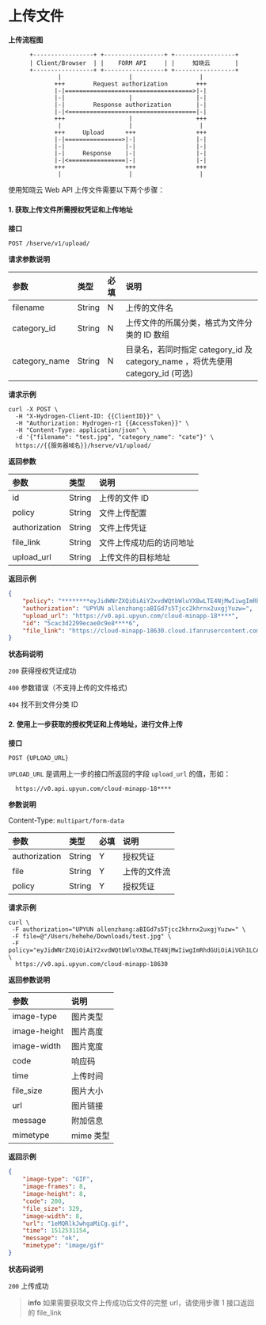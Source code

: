<!-- ex_nonav -->

# 上传文件

**上传流程图**

```
      +-----------------+ +-----------------+ +-----------------+
      | Client/Browser  | |    FORM API     | |     知晓云       |
      +-----------------+ +-----------------+ +-----------------+
              |                   |                   |
             +++        Request authorization        +++
             |-|====================================>|-|
             |-|                  |                  |-|
             |-|        Response authorization       |-|
             |-|<====================================|-|
             +++                  |                  +++
              |                   |                   |
             +++     Upload      +++                 +++
             |-|================>|-|                 |-|
             |-|                 |-|                 |-|
             |-|     Response    |-|                 |-|
             |-|<================|-|                 |-|
             +++                 +++                 +++
              |                   |                   |
```

使用知晓云 Web API 上传文件需要以下两个步骤：

#### 1. 获取上传文件所需授权凭证和上传地址

**接口**

`POST /hserve/v1/upload/`

**请求参数说明**

| 参数           | 类型   | 必填 | 说明 |
| :------------ | :----- | :-- | :-- |
| filename      | String | N   | 上传的文件名 |
| category_id   | String | N   | 上传文件的所属分类，格式为文件分类的 ID 数组 |
| category_name   | String | N   | 目录名，若同时指定 category_id 及 category_name ，将优先使用 category_id (可选) |

**请求示例**

```shell
curl -X POST \
  -H "X-Hydrogen-Client-ID: {{ClientID}}" \
  -H "Authorization: Hydrogen-r1 {{AccessToken}}" \
  -H "Content-Type: application/json" \
  -d '{"filename": "test.jpg", "category_name": "cate"}' \
  https://{{服务器域名}}/hserve/v1/upload/
```

**返回参数**

| 参数           | 类型         | 说明 |
| :----------   | :----------- | :-- |
| id            | String       | 上传的文件 ID |
| policy        | String       | 文件上传配置 |
| authorization | String       | 文件上传凭证 |
| file_link     | String       | 文件上传成功后的访问地址 |
| upload_url    | String       | 上传文件的目标地址 |

**返回示例**

```json
{
    "policy": "********eyJidWNrZXQiOiAiY2xvdWQtbWluYXBwLTE4NjMwIiwgImRhdGUiOiAiVGh1LCAxOCBBcHIgMjAxOSAwODoyMTo0MSBHTVQiLCAibm90aWZ5LXVybCI6ICJodHRwczovL3Nzby5pZmFuci5jb20vZXh0YXBpL2h5ZHJvZ2VuL3VweXVuL2NhbGxiYWNrLzE4NjMwLzVjYjgzMzk1YWNjNzM5NDMxNzBjZWFkNS8iLCAic2F2ZS1rZXkiOiAiMWhIMklmWlgwUlIzc1dvSS5wbmciLCAiZXhwaXJhdGlvbiI6IDE1NTU1NzYwMDF9*********",
    "authorization": "UPYUN allenzhang:aBIGd7s5Tjcc2khrnx2uxgjYuzw=",
    "upload_url": "https://v0.api.upyun.com/cloud-minapp-18****",
    "id": "5cac3d2299ecae0c9e8****6",
    "file_link": "https://cloud-minapp-18630.cloud.ifanrusercontent.com/1hDkLip5hcxdQpl5.jpg"
}
```

**状态码说明**

`200` 获得授权凭证成功

`400` 参数错误（不支持上传的文件格式)

`404` 找不到文件分类 ID

#### 2. 使用上一步获取的授权凭证和上传地址，进行文件上传

**接口**

`POST {UPLOAD_URL}`

`UPLOAD_URL`  是调用上一步的接口所返回的字段 `upload_url` 的值，形如：

```
  https://v0.api.upyun.com/cloud-minapp-18****
```

**参数说明**

Content-Type: `multipart/form-data`

| 参数           | 类型   | 必填 | 说明 |
| :------------ | :----- | :-- | :-- |
| authorization | String | Y   | 授权凭证 |
| file          | String | Y   | 上传的文件流 |
| policy        | String | Y   | 授权凭证 |

**请求示例**

```shell
curl \
 -F authorization="UPYUN allenzhang:aBIGd7s5Tjcc2khrnx2uxgjYuzw=" \
 -F file=@"/Users/hehehe/Downloads/test.jpg" \
 -F policy="eyJidWNrZXQiOiAiY2xvdWQtbWluYXBwLTE4NjMwIiwgImRhdGUiOiAiVGh1LCAxOCBBcHIgMjAxOSAwODoyMTo0MSBHTVQiLCAibm90aWZ5LXVybCI6ICJodHRwczovL3Nzby5pZmFuci5jb20vZXh0YXBpL2h5ZHJvZ2VuL3VweXVuL2NhbGxiYWNrLzE4NjMwLzVjYjgzMzk1YWNjNzM5NDMxNzBjZWFkNS8iLCAic2F2ZS1rZXkiOiAiMWhIMklmWlgwUlIzc1dvSS5wbmciLCAiZXhwaXJhdGlvbiI6IDE1NTU1NzYwMDF9=" \
  https://v0.api.upyun.com/cloud-minapp-18630
```

**返回参数说明**

| 参数              | 说明                     |
| :--------------- | :----------------------- |
| image-type               | 图片类型             |
| image-height            |  图片高度        |
| image-width            |  图片宽度        |
| code            |  响应码     |
| time            |  上传时间     |
| file_size      |  图片大小           |
| url      |  图片链接           |
| message         |  附加信息       |
| mimetype         |   mime 类型        |

**返回示例**

```json
{
    "image-type": "GIF",
    "image-frames": 8,
    "image-height": 8,
    "code": 200,
    "file_size": 329,
    "image-width": 8,
    "url": "1eMQRlkJwhgaMiCg.gif",
    "time": 1512531154,
    "message": "ok",
    "mimetype": "image/gif"
}
```

**状态码说明**

`200` 上传成功

> **info**
> 如果需要获取文件上传成功后文件的完整 url，请使用步骤 1 接口返回的 file_link
